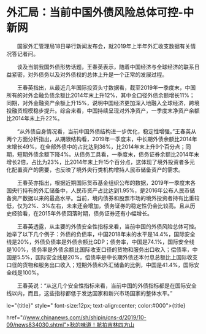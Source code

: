 # 外汇局：当前中国外债风险总体可控-中新网

　　国家外汇管理局18日举行新闻发布会，就2019年上半年外汇收支数据有关情况答记者问。

　　谈及当前我国外债形势话题，王春英表示，随着中国经济与全球经济的联系日益紧密，对外债务以及对外债权的总体上升是一个正常的发展过程。

　　王春英指出，从最近几年国际投资头寸数据看，截至2019年一季度末，中国所有的对外金融负债余额比2014年末上升12%，其中全口径外债余额增长11%；同期，对外金融资产余额上升15%，说明中国经济更加深入地融入全球经济，跨境投融资规模稳步提升。综合来看，中国持续呈现对外净资产，一季度末净资产余额比2014年末上升22%。

　　“从外债自身情况看，当前中国外债结构进一步优化，稳定性增强。”王春英从两个方面分析指出，从期限结构看，2019年一季度末，中长期外债余额比2014年末增长49%，在全部外债中的占比达到36%，比2014年末上升9个百分点；同期，短期外债余额下降4%。从债务工具看，一季度末，债务证券余额比2014年末增长2倍，占比为23%，比2014年末上升15个百分点，这体现了境外投资者多元化配置资产的需要，也反映了境外央行类机构增持人民币储备资产的需求。

　　王春英亦指出，根据近期国际货币基金组织公布的数据，2019年一季度末各国央行持有的外汇储备中，人民币资产占比达到1.95%，是2016年公布人民币储备资产数据以来的最高水平。当前，境内债券和股票市场的境外投资者持有比重较低，仅为2%、3%左右，未来还会增加，债务证券的稳定性仍会比较高。且从历史经验看，在2015年外债回落时期，债务证券还有小幅增长。

　　王春英透露，从主要的外债安全性指标来看，当前中国的外债风险总体可控。她举了以下几个例子：外债的负债率，中国2018年末的水平是14.4%，国际安全线是20%，外债负债率是外债余额比GDP；债务率，中国是74.1%，国际安全线是100%，债务率是外债余额比国际收支口径的货物和服务出口收入；偿债率，中国是5.5%，国际安全线是20%，偿债率是中长期外债还本付息总额比上国际收支口径的货物和服务出口收入；短期外债和外汇储备的比例，中国是41.4%，国际安全线是100%。

　　王春英说：“从这几个安全性指标来看，当前中国的外债指标都是在国际安全线以内，而且，这些指标都低于发达国家和新兴市场国家的整体水平。”

le="{title}" style=" font-size:12px; text-align:center; color:#000">{title}

href="//www.chinanews.com/sh/shipin/cns-d/2019/10-09/news834030.shtml">秋的味道！航拍吉林四方山
